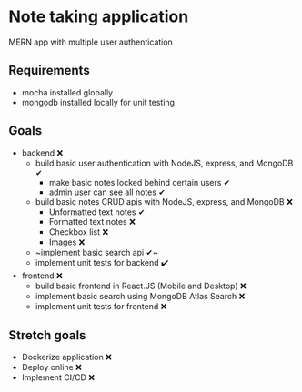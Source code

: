 # Note taking application

MERN app with multiple user authentication

## Requirements
- mocha installed globally
- mongodb installed locally for unit testing

## Goals

- backend ❌
  - build basic user authentication with NodeJS, express, and MongoDB ✔
    - make basic notes locked behind certain users ✔
    - admin user can see all notes ✔
  - build basic notes CRUD apis with NodeJS, express, and MongoDB ❌
    - Unformatted text notes ✔
    - Formatted text notes ❌
    - Checkbox list ❌
    - Images ❌
  - ~implement basic search api ✔~
  - implement unit tests for backend ✔️
- frontend ❌
  - build basic frontend in React.JS (Mobile and Desktop) ❌
  - implement basic search using MongoDB Atlas Search ❌
  - implement unit tests for frontend ❌

## Stretch goals

- Dockerize application ❌
- Deploy online ❌
- Implement CI/CD ❌
